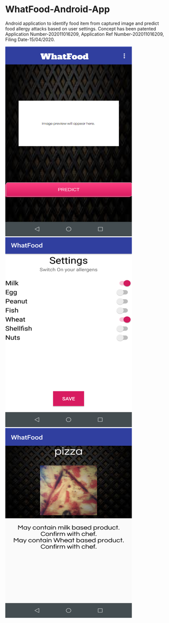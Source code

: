 # WhatFood-Android-App
Android application to identify food item from captured image and predict food allergy attacks based on user settings. Concept has been patented Application Number-202011016209, Application Ref Number-202011016209, Filing Date-15/04/2020.

<img src="https://github.com/paarthbir77/WhatFood-Android-App/blob/master/homescreen.png" width="400" height="600">
<img src="https://github.com/paarthbir77/WhatFood-Android-App/blob/master/settings.png" width="400" height="600">
<img src="https://github.com/paarthbir77/WhatFood-Android-App/blob/master/prediction.png" width="400" height="600">

